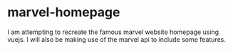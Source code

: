 # marvel-homepage
I am attempting to recreate the famous marvel website homepage using vuejs. I will also be making use of the marvel api to include some features. 
